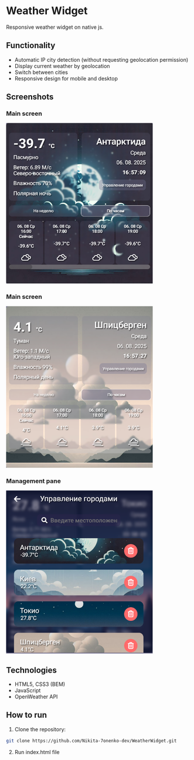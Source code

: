 # Weather Widget

Responsive weather widget on native js.

## Functionality
- Automatic IP city detection (without requesting geolocation permission)
- Display current weather by geolocation
- Switch between cities
- Responsive design for mobile and desktop

## Screenshots

### Main screen
<img src="./screenshots/main-screen.png" alt="Main screen" width="400">

### Main screen
<img src="./screenshots/main-screen2.png" alt="Main screen2" width="400">

### Management pane
<img src="./screenshots/management-pane.png" alt="Management pane" width="400">

## Technologies
- HTML5, CSS3 (BEM)
- JavaScript
- OpenWeather API

## How to run
1. Clone the repository:
```bash
git clone https://github.com/Nikita-7onenko-dev/WeatherWidget.git
```

2. Run index.html file
